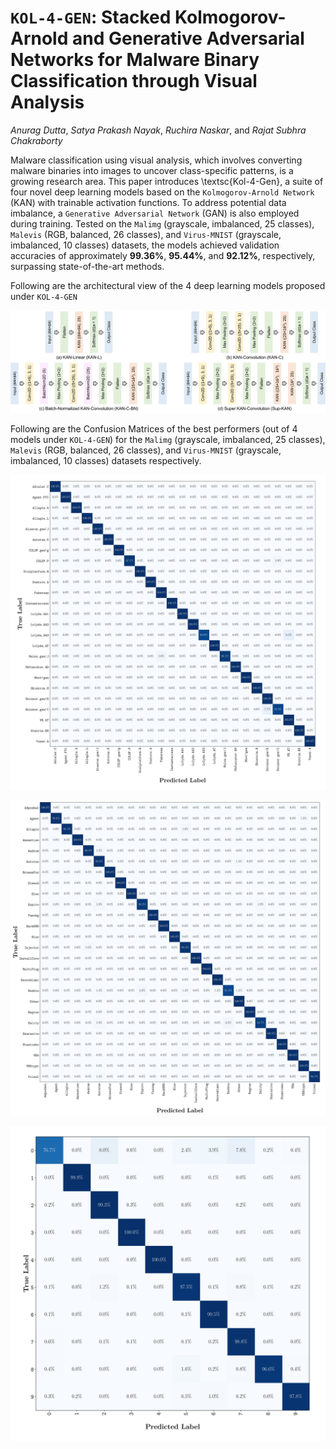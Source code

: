 # `KOL-4-GEN`: Stacked Kolmogorov-Arnold and Generative Adversarial Networks for Malware Binary Classification through Visual Analysis

_Anurag Dutta_, _Satya Prakash Nayak_, _Ruchira Naskar_, and _Rajat Subhra Chakraborty_


Malware classification using visual analysis, which involves converting malware binaries into images to uncover class-specific patterns, is a growing research area. This paper introduces \textsc{Kol-4-Gen}, a suite of four novel deep learning models based on the `Kolmogorov-Arnold Network` (KAN) with trainable activation functions. To address potential data imbalance, a `Generative Adversarial Network` (GAN) is also employed during training. Tested on the `Malimg` (grayscale, imbalanced, 25 classes), `Malevis` (RGB, balanced, 26 classes), and `Virus-MNIST` (grayscale, imbalanced, 10 classes) datasets, the models achieved validation accuracies of approximately **99.36%**, **95.44%**, and **92.12%**, respectively, surpassing state-of-the-art methods.



Following are the architectural view of the 4 deep learning models proposed under `KOL-4-GEN`

![Proposed architectures for the malware classification problem through visual representation.](FIGS/models.jpg)


Following are the Confusion Matrices of the best performers (out of 4 models under `KOL-4-GEN`) for the `Malimg` (grayscale, imbalanced, 25 classes), `Malevis` (RGB, balanced, 26 classes), and `Virus-MNIST` (grayscale, imbalanced, 10 classes) datasets respectively. 

![Confusion Matrix (Best) on `Malimg`](CMS/CM_Malimg.jpg)

![Confusion Matrix (Best) on `Malimg`](CMS/CM_Malevis.jpg)

![Confusion Matrix (Best) on `Malimg`](CMS/CM_VirusMNIST.jpg)
